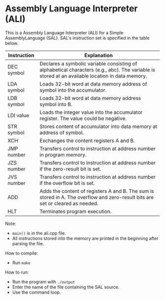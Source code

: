 # Assembly Language Interpreter (ALI)

This is a Assembly Language Interpreter (ALI) for a Simple AssemblyLanguage (SAL). SAL's instruction set is specified in the table below.

| Instruction | Explanation | 
|-------------|-------------|
| DEC symbol  | Declares a symbolic variable consisting of alphabetical characters (e.g., abc). The variable is stored at an available location in data memory. |
| LDA symbol  | Loads 32-bit word at data memory address of symbol into the accumulator. |
| LDB symbol  |  Loads 32-bit word at data memory address symbol into B. |
| LDI value   | Loads the integer value into the accumulator register. The value could be negative. | 
| STR symbol  | Stores content of accumulator into data memory at address of symbol. | 
| XCH         | Exchanges the content registers A and B. |
| JMP number  | Transfers control to instruction at address number in program memory. |
| JZS number  | Transfers control to instruction at address number if the zero-result bit is set. |
| JVS number  | Transfers control to instruction at address number if the overflow bit is set. |
| ADD         | Adds the content of registers A and B. The sum is stored in A. The overflow and zero-result bits are set or cleared as needed. |
| HLT         | Terminates program execution. |


Note:
- `main()` is in the ali.cpp file.
- All instructions stored into the memory are printed in the beginning after parsing the file.

How to compile:
- Run `make`

How to run:
- Run the program with `./output`
- Enter the name of the file containing the SAL source.
- Use the command loop.